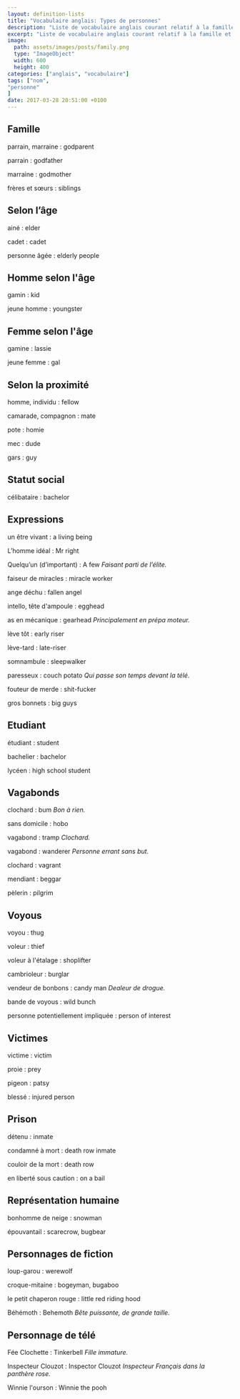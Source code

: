 ```yaml
---
layout: definition-lists
title: "Vocabulaire anglais: Types de personnes"
description: "Liste de vocabulaire anglais courant relatif à la famille et aux différents types de personnes."
excerpt: "Liste de vocabulaire anglais courant relatif à la famille et aux différents types de personnes."
image:
  path: assets/images/posts/family.png
  type: "ImageObject"
  width: 600
  height: 400
categories: ["anglais", "vocabulaire"]
tags: ["nom", 
"personne"
]
date: 2017-03-28 20:51:00 +0100
---
```


## Famille

parrain, marraine
: godparent

parrain
: godfather

marraine
: godmother

frères et sœurs
: siblings


## Selon l’âge

ainé
: elder

cadet
: cadet

personne âgée
: elderly people


## Homme selon l'âge

gamin
: kid

jeune homme
: youngster


## Femme selon l'âge

gamine
: lassie

jeune femme
: gal


## Selon la proximité

homme, individu
: fellow

camarade, compagnon
: mate

pote
: homie

mec
: dude

gars
: guy


## Statut social

célibataire
: bachelor


## Expressions

un être vivant
: a living being

L’homme idéal
: Mr right

Quelqu’un (d’important)
: A few
*Faisant parti de l’élite.*

faiseur de miracles
: miracle worker

ange déchu
: fallen angel

intello, tête d'ampoule
: egghead

as en mécanique
: gearhead
*Principalement en prépa moteur.*

lève tôt
: early riser

lève-tard
: late-riser

somnambule
: sleepwalker

paresseux
: couch potato
*Qui passe son temps devant la télé.*

fouteur de merde
: shit-fucker

gros bonnets
: big guys


## Etudiant

étudiant
: student

bachelier
: bachelor

lycéen
: high school student


## Vagabonds

clochard
: bum
*Bon à rien.*

sans domicile
: hobo

vagabond
: tramp
*Clochard.*

vagabond
: wanderer
*Personne errant sans but.*

clochard
: vagrant

mendiant
: beggar

pèlerin
: pilgrim


## Voyous

voyou
: thug

voleur
: thief

voleur à l'étalage
: shoplifter

cambrioleur
: burglar

vendeur de bonbons
: candy man
*Dealeur de drogue.*

bande de voyous
: wild bunch

personne potentiellement impliquée
: person of interest


## Victimes

victime
: victim

proie
: prey

pigeon
: patsy

blessé
: injured person


## Prison

détenu
: inmate

condamné à mort
: death row inmate

couloir de la mort
: death row

en liberté sous caution
: on a bail


## Représentation humaine

bonhomme de neige
: snowman

épouvantail
: scarecrow, bugbear


## Personnages de fiction

loup-garou
: werewolf

croque-mitaine
: bogeyman, bugaboo

le petit chaperon rouge
: little red riding hood

Béhémoth
: Behemoth
*Bête puissante, de grande taille.*


## Personnage de télé

Fée Clochette
: Tinkerbell
*Fille immature.*

Inspecteur Clouzot
: Inspector Clouzot
*Inspecteur Français dans la panthère rose.*

Winnie l'ourson
: Winnie the pooh
